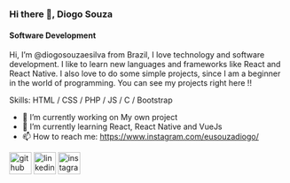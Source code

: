 ### Hi there 👋, Diogo Souza 
#### Software Development
 Hi, I’m @diogosouzaesilva from Brazil, I love technology and software development. I like to learn new languages and frameworks like React and React Native. I also love to do some simple projects, since I am a beginner in the world of programming. You can see my projects right here !!

Skills: HTML / CSS / PHP / JS / C / Bootstrap

- 🔭 I’m currently working on My own project 
- 🌱 I’m currently learning React, React Native and VueJs 
- 📫 How to reach me: https://www.instagram.com/eusouzadiogo/ 


[<img src='https://cdn.jsdelivr.net/npm/simple-icons@3.0.1/icons/github.svg' alt='github' height='40'>](https://github.com/diogosouzaesilva)  [<img src='https://cdn.jsdelivr.net/npm/simple-icons@3.0.1/icons/linkedin.svg' alt='linkedin' height='40'>](https://www.linkedin.com/in/https://www.linkedin.com/in/souza-diogo//)  [<img src='https://cdn.jsdelivr.net/npm/simple-icons@3.0.1/icons/instagram.svg' alt='instagram' height='40'>](https://www.instagram.com/eusouzadiogo/)  

